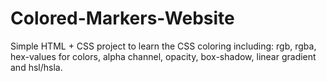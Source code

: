 # Colored-Markers-Website
Simple HTML + CSS project to learn the CSS coloring including:
rgb, rgba, hex-values for colors, alpha channel, opacity, box-shadow, 
linear gradient and hsl/hsla.